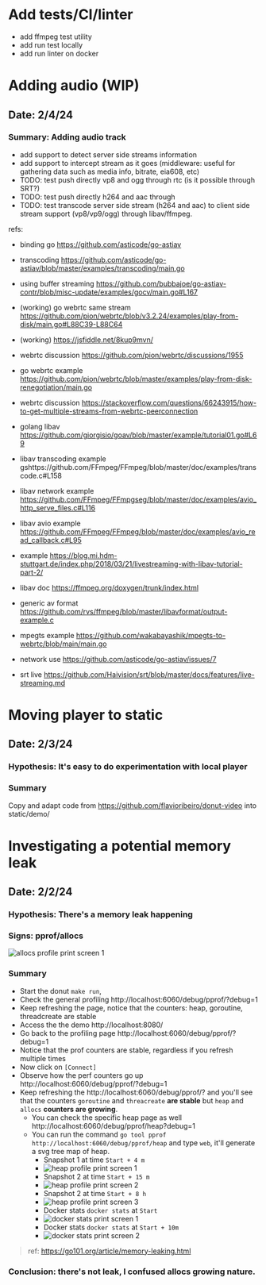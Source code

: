 # Add tests/CI/linter

* add ffmpeg test utility
* add run test locally
* add run linter on docker

# Adding audio (WIP)


## Date: 2/4/24
### Summary: Adding audio track


* add support to detect server side streams information
* add support to intercept stream as it goes (middleware: useful for gathering data such as media info, bitrate, eia608, etc)
* TODO: test push directly vp8 and ogg through rtc (is it possible through SRT?)
* TODO: test push directly h264 and aac through
* TODO: test transcode server side stream (h264 and aac) to client side stream support (vp8/vp9/ogg) through libav/ffmpeg.

refs:
* binding go https://github.com/asticode/go-astiav
* transcoding https://github.com/asticode/go-astiav/blob/master/examples/transcoding/main.go
* using buffer streaming https://github.com/bubbajoe/go-astiav-contr/blob/misc-update/examples/gocv/main.go#L167
* (working) go webrtc same stream https://github.com/pion/webrtc/blob/v3.2.24/examples/play-from-disk/main.go#L88C39-L88C64
* (working) https://jsfiddle.net/8kup9mvn/

* webrtc discussion https://github.com/pion/webrtc/discussions/1955
* go webrtc example https://github.com/pion/webrtc/blob/master/examples/play-from-disk-renegotiation/main.go
* webrtc discussion https://stackoverflow.com/questions/66243915/how-to-get-multiple-streams-from-webrtc-peerconnection
* golang libav https://github.com/giorgisio/goav/blob/master/example/tutorial01.go#L69
* libav transcoding example gshttps://github.com/FFmpeg/FFmpeg/blob/master/doc/examples/transcode.c#L158
* libav network example https://github.com/FFmpeg/FFmpgseg/blob/master/doc/examples/avio_http_serve_files.c#L116
* libav avio example https://github.com/FFmpeg/FFmpeg/blob/master/doc/examples/avio_read_callback.c#L95
* example https://blog.mi.hdm-stuttgart.de/index.php/2018/03/21/livestreaming-with-libav-tutorial-part-2/
* libav doc https://ffmpeg.org/doxygen/trunk/index.html
* generic av format https://github.com/rvs/ffmpeg/blob/master/libavformat/output-example.c
* mpegts example https://github.com/wakabayashik/mpegts-to-webrtc/blob/main/main.go

* network use https://github.com/asticode/go-astiav/issues/7
* srt live https://github.com/Haivision/srt/blob/master/docs/features/live-streaming.md

# Moving player to static

## Date: 2/3/24
### Hypothesis: It's easy to do experimentation with local player
### Summary

Copy and adapt code from https://github.com/flavioribeiro/donut-video into static/demo/

# Investigating a potential memory leak

## Date: 2/2/24
### Hypothesis: There's a memory leak happening
### Signs: pprof/allocs
![allocs profile print screen 1](imgs/entry_memory_leak/allocs_pprof001.svg "allocs profile print screen 1")
### Summary

* Start the donut `make run`, 
* Check the general profiling http://localhost:6060/debug/pprof/?debug=1
* Keep refreshing the page, notice that the counters: heap, goroutine, threadcreate are stable
* Access the the demo http://localhost:8080/
* Go back to the profiling page http://localhost:6060/debug/pprof/?debug=1
* Notice that the prof counters are stable, regardless if you refresh multiple times
* Now click on `[Connect]`
* Observe how the perf counters go up http://localhost:6060/debug/pprof/?debug=1
* Keep refreshing the http://localhost:6060/debug/pprof/? and you'll see that the counters `goroutine` and `threacreate` **are stable** but `heap` and `allocs` **counters are growing**.
  * You can check the specific heap page as well http://localhost:6060/debug/pprof/heap?debug=1
  * You can run the command `go tool pprof http://localhost:6060/debug/pprof/heap` and type `web`, it'll generate a svg tree map of heap.
    * Snapshot 1 at time `Start + 4 m`
    * ![heap profile print screen 1](imgs/entry_memory_leak/pprof001.svg "heap profile print screen 1")
    * Snapshot 2 at time `Start + 15 m`
    * ![heap profile print screen 2](imgs/entry_memory_leak/pprof002.svg "heap profile print screen 2")
    * Snapshot 2 at time `Start + 8 h`
    * ![heap profile print screen 3](imgs/entry_memory_leak/pprof003.svg "heap profile print screen 3")
    * Docker stats `docker stats` at `Start`
    * ![docker stats print screen 1](imgs/entry_memory_leak/docker_stats1.png.webp "docker stats print screen 1")
    * Docker stats `docker stats` at `Start + 10m`
    * ![docker stats print screen 2](imgs/entry_memory_leak/docker_stats2.png.webp "docker stats print screen 2")

> ref: https://go101.org/article/memory-leaking.html
### Conclusion: there's not leak, I confused allocs growing nature.
